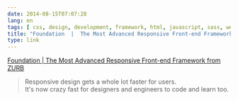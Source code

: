 ```yaml
---
date: 2014-08-15T07:07:28
lang: en
tags: [ css, design, development, framework, html, javascript, sass, web ]
title: "Foundation  |  The Most Advanced Responsive Front-end Framework from ZURB"
type: link
---
```


[Foundation  |  The Most Advanced Responsive Front-end Framework from
ZURB](http://foundation.zurb.com/)

> Responsive design gets a whole lot faster for users.\
> It's now crazy fast for designers and engineers to code and learn too.

